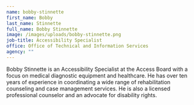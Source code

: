 ```yaml
---
name: bobby-stinnette
first_name: Bobby
last_name: Stinnette
full_name: Bobby Stinnette
image: /images/uploads/bobby-stinnette.png
job-title: Accessibility Specialist
office: Office of Technical and Information Services
agency: ""
---
```

Bobby Stinnette is an Accessibility Specialist at the Access Board with a focus on medical diagnostic equipment and healthcare. He has over ten years of experience in coordinating a wide range of rehabilitation counseling and case management services. He is also a licensed professional counselor and an advocate for disability rights.
